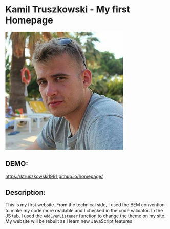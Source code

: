 # Kamil Truszkowski - My first Homepage

![Zdjęcie Profilowe](IMAGE/Profilowe.jpg)

## DEMO:

https://ktruszkowski1991.github.io/homepage/


## Description:

This is my first website. From the technical side, I used the BEM convention to make my code more readable and I checked in the code validator. In the JS tab, I used the ```AddEvenListener``` function to change the theme on my site. My website will be rebuilt as I learn new JavaScript features